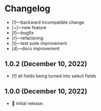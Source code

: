 # Changelog

-   [!]—backward incompatible change
-   [+]—new feature
-   [f]—bugfix
-   [r]—refactoring
-   [t]—test suite improvement
-   [d]—docs improvement


## 1.0.2 (December 10, 2022)
- [f] all fields being turned into select fields
## 1.0.0 (December 10, 2022)
-   🎉 initial release.